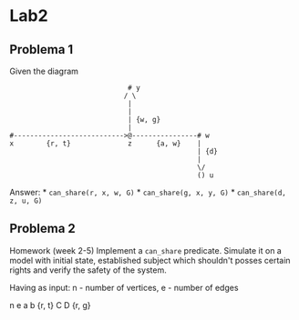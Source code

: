 Lab2
====

Problema 1
----------

Given the diagram

```
                             # y
                            / \  
                             |
                             |
                             | {w, g}
                             |
#--------------------------->@----------------# w
x        {r, t}              z      {a, w}    |
                                              | {d}
                                              |
                                              \/
                                              () u
```
Answer:
    * `can_share(r, x, w, G)`
    * `can_share(g, x, y, G)`
    * `can_share(d, z, u, G)`


Problema 2
----------

Homework (week 2-5) Implement a `can_share` predicate. Simulate it 
on a model with initial state, established subject which shouldn't 
posses certain rights and verify the safety of the system.

Having as input: n - number of vertices, e - number of edges

n e
a b {r, t}
C D {r, g}
